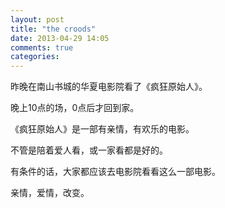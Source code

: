 ```yaml
---
layout: post
title: "the croods"
date: 2013-04-29 14:05
comments: true
categories: 
---
```


昨晚在南山书城的华夏电影院看了《疯狂原始人》。

晚上10点的场，0点后才回到家。

《疯狂原始人》是一部有亲情，有欢乐的电影。

不管是陪着爱人看，或一家看都是好的。

有条件的话，大家都应该去电影院看看这么一部电影。

亲情，爱情，改变。

